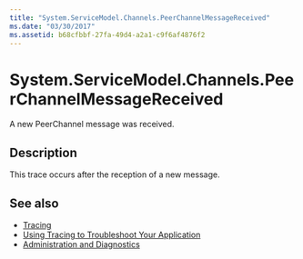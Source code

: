 ```yaml
---
title: "System.ServiceModel.Channels.PeerChannelMessageReceived"
ms.date: "03/30/2017"
ms.assetid: b68cfbbf-27fa-49d4-a2a1-c9f6af4876f2
---
```

# System.ServiceModel.Channels.PeerChannelMessageReceived
A new PeerChannel message was received.  
  
## Description  
 This trace occurs after the reception of a new message.  
  
## See also

- [Tracing](index.md)
- [Using Tracing to Troubleshoot Your Application](using-tracing-to-troubleshoot-your-application.md)
- [Administration and Diagnostics](../index.md)
